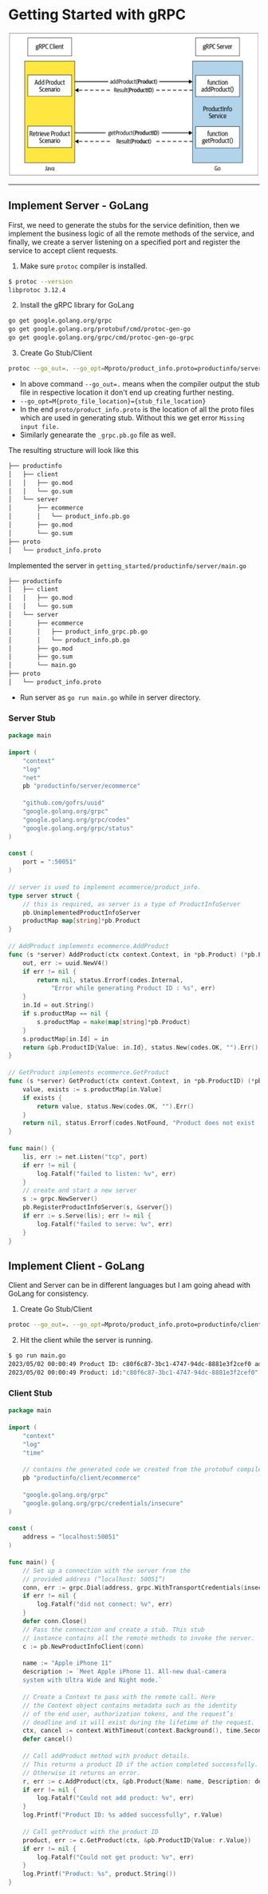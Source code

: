 # Getting Started with gRPC

<div align="center">
    <img src="grpc_client_server.png">
</div>

---

## Implement Server - GoLang
First, we need to generate the stubs for the service definition, then we implement the business logic of all the remote methods of the service, and finally, we create a server listening on a specified port and register the service to accept client requests.

1. Make sure `protoc` compiler is installed.
```bash
$ protoc --version
libprotoc 3.12.4
```
2. Install the gRPC library for GoLang
```bash
go get google.golang.org/grpc
go get google.golang.org/protobuf/cmd/protoc-gen-go
go get google.golang.org/grpc/cmd/protoc-gen-go-grpc
```

3. Create Go Stub/Client
```bash
protoc --go_out=. --go_opt=Mproto/product_info.proto=productinfo/server/ecommerce --go-grpc_out=. --go-grpc_opt=Mproto/product_info.proto=productinfo/server/ecommerce proto/product_info.proto
```
- In above command `--go_out=.` means when the compiler output the stub file in respective location it don't end up creating further nesting.
- `--go_opt=M{proto_file_location}={stub_file_location}`  
- In the end `proto/product_info.proto` is the location of all the proto files which are used in generating stub. Without this we get error `Missing input file.`
- Similarly genearate the `_grpc.pb.go` file as well.

The resulting structure will look like this
```bash
├── productinfo
│   ├── client
│   │   ├── go.mod
│   │   └── go.sum
│   └── server
│       ├── ecommerce
│       │   └── product_info.pb.go
│       ├── go.mod
│       └── go.sum
├── proto
│   └── product_info.proto
```

Implemented the server in `getting_started/productinfo/server/main.go`

```bash
├── productinfo
│   ├── client
│   │   ├── go.mod
│   │   └── go.sum
│   └── server
│       ├── ecommerce
│       │   ├── product_info_grpc.pb.go
│       │   └── product_info.pb.go
│       ├── go.mod
│       ├── go.sum
│       └── main.go
├── proto
│   └── product_info.proto
```
- Run server as `go run main.go` while in server directory.


### Server Stub

```go
package main

import (
	"context"
	"log"
	"net"
	pb "productinfo/server/ecommerce"

	"github.com/gofrs/uuid"
	"google.golang.org/grpc"
	"google.golang.org/grpc/codes"
	"google.golang.org/grpc/status"
)

const (
	port = ":50051"
)

// server is used to implement ecommerce/product_info.
type server struct {
	// this is required, as server is a type of ProductInfoServer
	pb.UnimplementedProductInfoServer
	productMap map[string]*pb.Product
}

// AddProduct implements ecommerce.AddProduct
func (s *server) AddProduct(ctx context.Context, in *pb.Product) (*pb.ProductID, error) {
	out, err := uuid.NewV4()
	if err != nil {
		return nil, status.Errorf(codes.Internal,
			"Error while generating Product ID : %s", err)
	}
	in.Id = out.String()
	if s.productMap == nil {
		s.productMap = make(map[string]*pb.Product)
	}
	s.productMap[in.Id] = in
	return &pb.ProductID{Value: in.Id}, status.New(codes.OK, "").Err()
}

// GetProduct implements ecommerce.GetProduct
func (s *server) GetProduct(ctx context.Context, in *pb.ProductID) (*pb.Product, error) {
	value, exists := s.productMap[in.Value]
	if exists {
		return value, status.New(codes.OK, "").Err()
	}
	return nil, status.Errorf(codes.NotFound, "Product does not exist : %s", in.Value)
}

func main() {
	lis, err := net.Listen("tcp", port)
	if err != nil {
		log.Fatalf("failed to listen: %v", err)
	}
	// create and start a new server
	s := grpc.NewServer()
	pb.RegisterProductInfoServer(s, &server{})
	if err := s.Serve(lis); err != nil {
		log.Fatalf("failed to serve: %v", err)
	}
}
```

## Implement Client - GoLang
Client and Server can be in different languages but I am going ahead with GoLang for consistency.

1. Create Go Stub/Client
```bash
protoc --go_out=. --go_opt=Mproto/product_info.proto=productinfo/client/ecommerce --go-grpc_out=. --go-grpc_opt=Mproto/product_info.proto=productinfo/client/ecommerce proto/product_info.proto
```
2. Hit the client while the server is running.
```bash
$ go run main.go 
2023/05/02 00:00:49 Product ID: c80f6c87-3bc1-4747-94dc-8881e3f2cef0 added successfully
2023/05/02 00:00:49 Product: id:"c80f6c87-3bc1-4747-94dc-8881e3f2cef0"  name:"Apple iPhone 11"  description:"Meet Apple iPhone 11. All-new dual-camera \n\tsystem with Ultra Wide and Night mode."
```

### Client Stub

```go
package main

import (
	"context"
	"log"
	"time"

	// contains the generated code we created from the protobuf compiler
	pb "productinfo/client/ecommerce"

	"google.golang.org/grpc"
	"google.golang.org/grpc/credentials/insecure"
)

const (
	address = "localhost:50051"
)

func main() {
	// Set up a connection with the server from the
	// provided address (“localhost: 50051”)
	conn, err := grpc.Dial(address, grpc.WithTransportCredentials(insecure.NewCredentials()))
	if err != nil {
		log.Fatalf("did not connect: %v", err)
	}
	defer conn.Close()
	// Pass the connection and create a stub. This stub
	// instance contains all the remote methods to invoke the server.
	c := pb.NewProductInfoClient(conn)

	name := "Apple iPhone 11"
	description := `Meet Apple iPhone 11. All-new dual-camera 
	system with Ultra Wide and Night mode.`

	// Create a Context to pass with the remote call. Here
	// the Context object contains metadata such as the identity
	// of the end user, authorization tokens, and the request’s
	// deadline and it will exist during the lifetime of the request.
	ctx, cancel := context.WithTimeout(context.Background(), time.Second)
	defer cancel()

	// Call addProduct method with product details.
	// This returns a product ID if the action completed successfully.
	// Otherwise it returns an error.
	r, err := c.AddProduct(ctx, &pb.Product{Name: name, Description: description})
	if err != nil {
		log.Fatalf("Could not add product: %v", err)
	}
	log.Printf("Product ID: %s added successfully", r.Value)

	// Call getProduct with the product ID
	product, err := c.GetProduct(ctx, &pb.ProductID{Value: r.Value})
	if err != nil {
		log.Fatalf("Could not get product: %v", err)
	}
	log.Printf("Product: %s", product.String())
}
```